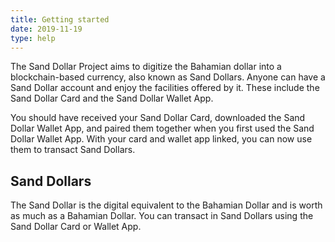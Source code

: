 ```yaml
---
title: Getting started
date: 2019-11-19
type: help
---
```


The Sand Dollar Project aims to digitize the Bahamian dollar into a blockchain-based currency, also known as Sand Dollars. Anyone can have a Sand Dollar account and enjoy the facilities offered by it. These include the Sand Dollar Card and the Sand Dollar Wallet App.

You should have received your Sand Dollar Card, downloaded the Sand Dollar Wallet App, and paired them together when you first used the Sand Dollar Wallet App. With your card and wallet app linked, you can now use them to transact Sand Dollars.

## Sand Dollars

The Sand Dollar is the digital equivalent to the Bahamian Dollar and is worth as much as a Bahamian Dollar. You can transact in Sand Dollars using the Sand Dollar Card or Wallet App.